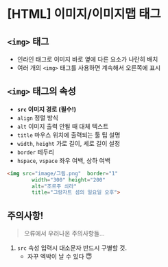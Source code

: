 # [HTML] 이미지/이미지맵 태그
## `<img>` 태그
- 인라인 태그로 이미지 바로 옆에 다른 요소가 나란히 배치
- 여러 개의 `<img>` 태그를 사용하면 계속해서 오른쪽에 표시

## `<img>` 태그의 속성
- **`src` 이미지 경로 (필수!)**
- `align` 정렬 방식
- `alt` 이미지 출력 안될 때 대체 텍스트
- `title` 마우스 위치에 출력되는 툴 팁 설명
- `width`, `height` 가로 길이, 세로 길이 설정
- `border` 테두리
- `hspace`, `vspace` 좌우 여백, 상하 여백

```html
<img src="image/그림.png"  border="1"
		width="300" height="200"
		alt="조르주 쇠라"
		title="그랑자트 섬의 일요일 오후">
```

## 주의사항!
> 오류에서 우러나온 주의사항들...

1. `src` 속성 입력시 대소문자 반드시 구별할 것.
    - 자꾸 엑박이 날 수 있다 😇